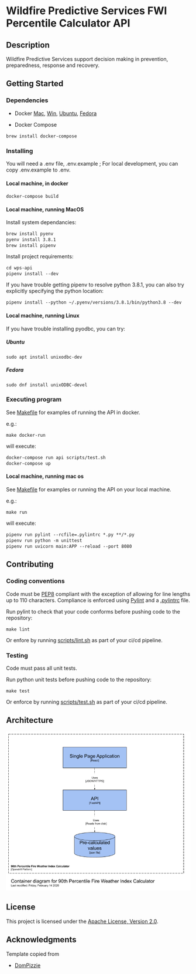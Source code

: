 # Wildfire Predictive Services FWI Percentile Calculator API

## Description

Wildfire Predictive Services support decision making in prevention, preparedness, response and recovery.

## Getting Started

### Dependencies

- Docker [Mac](https://hub.docker.com/editions/community/docker-ce-desktop-mac/), [Win](https://hub.docker.com/editions/community/docker-ce-desktop-windows/), [Ubuntu](https://docs.docker.com/install/linux/docker-ce/ubuntu/), [Fedora](https://docs.docker.com/install/linux/docker-ce/fedora/)

- Docker Compose

```
brew install docker-compose
```

### Installing

You will need a .env file, .env.example ; For local development, you can copy .env.example to .env.

#### Local machine, in docker

```
docker-compose build
```

#### Local machine, running MacOS

Install system dependancies:

```
brew install pyenv
pyenv install 3.8.1
brew install pipenv
```

Install project requirements:

```
cd wps-api
pipenv install --dev
```

If you have trouble getting pipenv to resolve python 3.8.1, you can also try explicitly specifying the python location:

```
pipenv install --python ~/.pyenv/versions/3.8.1/bin/python3.8 --dev
```

#### Local machine, running Linux

If you have trouble installing pyodbc, you can try:

##### Ubuntu

```
sudo apt install unixodbc-dev
```

##### Fedora

```
sudo dnf install unixODBC-devel
```

### Executing program

See [Makefile](Makefile) for examples of running the API in docker.

e.g.:

```
make docker-run
```

will execute:

```
docker-compose run api scripts/test.sh
docker-compose up
```

#### Local machine, running mac os

See [Makefile](Makefile) for examples or running the API on your local machine.

e.g.:

```
make run
```

will execute:

```
pipenv run pylint --rcfile=.pylintrc *.py **/*.py
pipenv run python -m unittest
pipenv run uvicorn main:APP --reload --port 8080
```

## Contributing

### Coding conventions

Code must be [PEP8](https://www.python.org/dev/peps/pep-0008/) compliant with the exception of allowing for line lengths up to 110 characters.
Compliance is enforced using [Pylint](https://www.pylint.org/) and a [.pylintrc](.pylintrc) file.

Run pylint to check that your code conforms before pushing code to the repository:

```
make lint
```

Or enfore by running [scripts/lint.sh](scripts/lint.sh) as part of your ci/cd pipeline.

### Testing

Code must pass all unit tests.

Run python unit tests before pushing code to the repository:

```
make test
```

Or enforce by running [scripts/test.sh](scripts/test.sh) as part of your ci/cd pipeline.

## Architecture

![FWI calculator container diagram](container_diagram.png)

## License

This project is licensed under the [Apache License, Version 2.0](https://github.com/bcgov/wps-api/blob/master/LICENSE).

## Acknowledgments

Template copied from

- [DomPizzie](https://gist.github.com/DomPizzie/7a5ff55ffa9081f2de27c315f5018afc)
